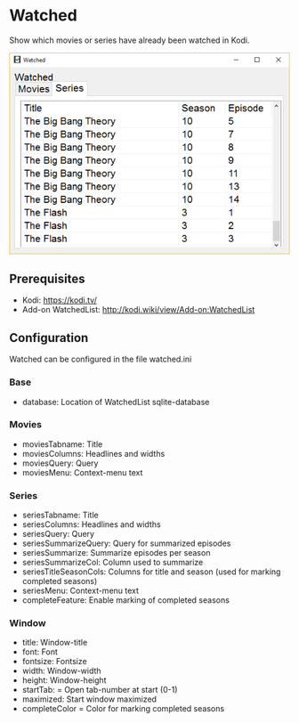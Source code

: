 # Watched

Show which movies or series have already been watched in Kodi.

![Screenshot](screenshot.png)

## Prerequisites
- Kodi: https://kodi.tv/
- Add-on WatchedList: http://kodi.wiki/view/Add-on:WatchedList

## Configuration
Watched can be configured in the file watched.ini
### Base
- database: Location of WatchedList sqlite-database
### Movies
- moviesTabname: Title
- moviesColumns: Headlines and widths
- moviesQuery: Query
- moviesMenu: Context-menu text
### Series
- seriesTabname: Title
- seriesColumns: Headlines and widths
- seriesQuery: Query
- seriesSummarizeQuery: Query for summarized episodes
- seriesSummarize: Summarize episodes per season
- seriesSummarizeCol: Column used to summarize
- seriesTitleSeasonCols: Columns for title and season (used for marking completed seasons)
- seriesMenu: Context-menu text
- completeFeature: Enable marking of completed seasons
### Window
- title: Window-title
- font: Font
- fontsize: Fontsize
- width: Window-width
- height: Window-height
- startTab: = Open tab-number at start (0-1)
- maximized: Start window maximized
- completeColor = Color for marking completed seasons
